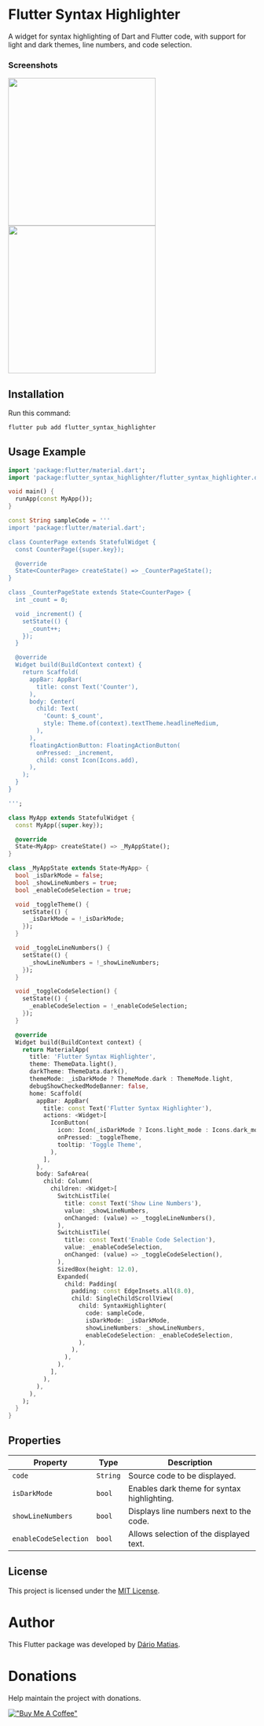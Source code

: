 # Flutter Syntax Highlighter

A widget for syntax highlighting of Dart and Flutter code, with support for light and dark themes, line numbers, and code selection.

### Screenshots

<img src="https://raw.githubusercontent.com/dariomatias-dev/flutter_syntax_highlighter/refs/heads/main/screenshots/light_theme.jpg" width="300" /> <img src="https://raw.githubusercontent.com/dariomatias-dev/flutter_syntax_highlighter/refs/heads/main/screenshots/dark_theme.jpg" width="300" />

## Installation

Run this command:

```bash
flutter pub add flutter_syntax_highlighter
```

## Usage Example

```dart
import 'package:flutter/material.dart';
import 'package:flutter_syntax_highlighter/flutter_syntax_highlighter.dart';

void main() {
  runApp(const MyApp());
}

const String sampleCode = '''
import 'package:flutter/material.dart';

class CounterPage extends StatefulWidget {
  const CounterPage({super.key});

  @override
  State<CounterPage> createState() => _CounterPageState();
}

class _CounterPageState extends State<CounterPage> {
  int _count = 0;

  void _increment() {
    setState(() {
      _count++;
    });
  }

  @override
  Widget build(BuildContext context) {
    return Scaffold(
      appBar: AppBar(
        title: const Text('Counter'),
      ),
      body: Center(
        child: Text(
          'Count: $_count',
          style: Theme.of(context).textTheme.headlineMedium,
        ),
      ),
      floatingActionButton: FloatingActionButton(
        onPressed: _increment,
        child: const Icon(Icons.add),
      ),
    );
  }
}

''';

class MyApp extends StatefulWidget {
  const MyApp({super.key});

  @override
  State<MyApp> createState() => _MyAppState();
}

class _MyAppState extends State<MyApp> {
  bool _isDarkMode = false;
  bool _showLineNumbers = true;
  bool _enableCodeSelection = true;

  void _toggleTheme() {
    setState(() {
      _isDarkMode = !_isDarkMode;
    });
  }

  void _toggleLineNumbers() {
    setState(() {
      _showLineNumbers = !_showLineNumbers;
    });
  }

  void _toggleCodeSelection() {
    setState(() {
      _enableCodeSelection = !_enableCodeSelection;
    });
  }

  @override
  Widget build(BuildContext context) {
    return MaterialApp(
      title: 'Flutter Syntax Highlighter',
      theme: ThemeData.light(),
      darkTheme: ThemeData.dark(),
      themeMode: _isDarkMode ? ThemeMode.dark : ThemeMode.light,
      debugShowCheckedModeBanner: false,
      home: Scaffold(
        appBar: AppBar(
          title: const Text('Flutter Syntax Highlighter'),
          actions: <Widget>[
            IconButton(
              icon: Icon(_isDarkMode ? Icons.light_mode : Icons.dark_mode),
              onPressed: _toggleTheme,
              tooltip: 'Toggle Theme',
            ),
          ],
        ),
        body: SafeArea(
          child: Column(
            children: <Widget>[
              SwitchListTile(
                title: const Text('Show Line Numbers'),
                value: _showLineNumbers,
                onChanged: (value) => _toggleLineNumbers(),
              ),
              SwitchListTile(
                title: const Text('Enable Code Selection'),
                value: _enableCodeSelection,
                onChanged: (value) => _toggleCodeSelection(),
              ),
              SizedBox(height: 12.0),
              Expanded(
                child: Padding(
                  padding: const EdgeInsets.all(8.0),
                  child: SingleChildScrollView(
                    child: SyntaxHighlighter(
                      code: sampleCode,
                      isDarkMode: _isDarkMode,
                      showLineNumbers: _showLineNumbers,
                      enableCodeSelection: _enableCodeSelection,
                    ),
                  ),
                ),
              ),
            ],
          ),
        ),
      ),
    );
  }
}
```

## Properties

| Property              | Type     | Description                                 |
| --------------------- | -------- | ------------------------------------------- |
| `code`                | `String` | Source code to be displayed.                |
| `isDarkMode`          | `bool`   | Enables dark theme for syntax highlighting. |
| `showLineNumbers`     | `bool`   | Displays line numbers next to the code.     |
| `enableCodeSelection` | `bool`   | Allows selection of the displayed text.     |

## License

This project is licensed under the [MIT License](LICENSE).

# Author
This Flutter package was developed by [Dário Matias](https://github.com/dariomatias-dev).

# Donations

Help maintain the project with donations.

[!["Buy Me A Coffee"](https://www.buymeacoffee.com/assets/img/custom_images/orange_img.png)](https://www.buymeacoffee.com/dariomatias)
